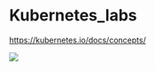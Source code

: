 # Kubernetes_labs
https://kubernetes.io/docs/concepts/

<img src="https://github.com/cly1213/K8s_labs/blob/main/image/k8s_logo.png"/>

